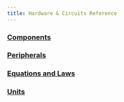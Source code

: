 ```yaml
---
title: Hardware & Circuits Reference
---
```


### [Components](Components)

### [Peripherals](Peripherals)

### [Equations and Laws](Equations_and_Laws)

### [Units](Units)